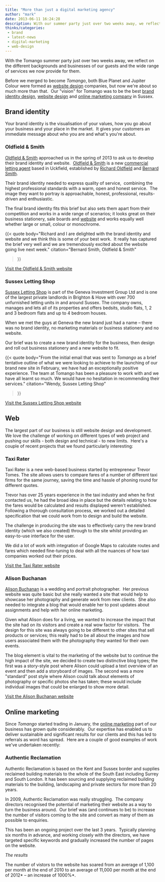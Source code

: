 ```yaml
---
title: "More than just a digital marketing agency"
author: "mark"
date: 2013-06-11 16:24:28
description: With our summer party just over two weeks away, we reflect on the wide range of services we provide for our guests
thinks/categories: 
 - brand
 - latest-news
 - digital-marketing
 - web-design
---
```


With the Tomango summer party just over two weeks away, we reflect on the different backgrounds and businesses of our guests and the wide range of services we now provide for them.

Before we merged to become *Tomango*, both Blue Planet and Jupiter Colour were formed as [website design](/creates/web/) companies, but now we're about so much more than that.  Our "vision" for Tomango was to be the best [brand identity design](/creates/brand/), [website design](/creates/web/) and [online marketing company](/creates/online-marketing/) in Sussex.

## Brand identity

Your brand identity is the visualisation of your values, how you go about your business and your place in the market.  It gives your customers an immediate message about who you are and what's you're about.

### Oldfield &amp; Smith

[Oldfield &amp; Smith](http://www.oldfield-smith.co.uk) approached us in the spring of 2013 to ask us to develop their brand identity and website.  [Oldfield &amp; Smith](http://www.oldfield-smith.co.uk/) is a new [commercial letting agent](http://www.oldfield-smith.co.uk/what-we-do/agency/) based in Uckfield, established by [Richard Oldfield](http://www.oldfield-smith.co.uk/who-we-are/richard-oldfield/) and [Bernard Smith](http://www.oldfield-smith.co.uk/who-we-are/bernard-smith/).

Their brand identity needed to express quality of service,  combining the highest professional standards with a warm, open and honest service.  The image they want to portray is approachable, honest, professional, results-driven and enthusiastic.

The final brand identity fits this brief but also sets them apart from their competition and works in a wide range of scenarios; it looks great on their business stationery, sale boards and [website](http://www.oldfield-smith.co.uk) and works equally well whether large or small, colour or monochrome.

{{< quote
	body="Richard and I are delighted with the brand identity and website and we think this is some of your best work.  It really has captured the brief very well and we are tremendously excited about the website going live next week."
	citation="Bernard Smith, Oldfield &amp; Smith"
>}}

[Visit the Oldfield &amp; Smith website](http://www.oldfield-smith.co.uk)

### Sussex Letting Shop

[Sussex Letting Shop](http://www.sussexlettingshop.co.uk) is part of the Geneva Investment Group Ltd and is one of the largest private landlords in Brighton &amp; Hove with over 700 unfurnished letting units in and around Sussex. The company owns, manages and lets all of its properties and offers bedsits, studio flats, 1, 2 and 3 bedroom flats and up to 4 bedroom houses.

When we met the guys at Geneva the new brand just had a name – there was no brand identity, no marketing materials or business stationery and no website.

Our brief was to create a new brand identity for the business, then design and roll out business stationery and a new website to fit.

{{< quote
	body="From the initial email that was sent to *Tomango* as a brief tentative outline of what we were looking to achieve to the launching of our brand new site in February, we have had an exceptionally positive experience. The team at Tomango has been a pleasure to work with and we have all learnt so much. We would have no hesitation in recommending their services."
	citation="Wendy, Sussex Letting Shop"
>}}

[Visit the Sussex Letting Shop website](http://www.sussexlettingshop.co.uk)

## Web

The largest part of our business is still website design and development.  We love the challenge of working on different types of web project and pushing our skills - both design and technical - to new limits.  Here's a couple of recent projects that we found particularly interesting:

### Taxi Rater

Taxi Rater is a new web-based business started by entrepreneur Trevor Tomes. The site allows users to compare fares of a number of different taxi firms for the same journey, saving the time and hassle of phoning round for different quotes.

Trevor has over 25 years experience in the taxi industry and when he first contacted us, he had the broad idea in place but the details relating to how the fares would be calculated and results displayed weren't established.  Following a thorough consultation process, we worked out a detailed specification that we could work from to design and build the website.

The challenge in producing the site was to effectively carry the new brand identity (which we also created) through to the site whilst providing an easy-to-use interface for the user.

We did a lot of work with integration of Google Maps to calculate routes and fares which needed fine-tuning to deal with all the nuances of how taxi companies worked out their prices.

[Visit the Taxi Rater website](http://www.taxirater.co.uk/)

### Alison Buchanan

[Alison Buchanan](http://www.alisonbuchanan.co.uk/) is a wedding and portrait photographer.  Her previous website was quite basic but she really wanted a site that would help to showcase her photography and generate work from new clients.  She also needed to integrate a blog that would enable her to post updates about assignments and help with her online marketing.

Given what Alison does for a living, we wanted to increase the impact that the site had on its visitors and create a real wow factor for visitors.  The design for this site was always going to be different to other sites that sell products or services; this really had to be all about the images and how users associated them with the photography they wanted for their own events.

The blog element is vital to the marketing of the website but to continue the high impact of the site, we decided to create two distinctive blog types; the first was a story-style post where Alison could upload a text overview of an event and then add a storyboard of images. The second was a more "standard" post style where Alison could talk about elements of photography or specific photos she has taken; these would include individual images that could be enlarged to show more detail.

[Visit the Alison Buchanan website](http://www.alisonbuchanan.co.uk/)

## Online marketing

Since *Tomango* started trading in January, the [online marketing](/creates/online-marketing/) part of our business has grown quite considerably.  Our expertise has enabled us to deliver sustainable and significant results for our clients and this has led to referrals as word has spread.  Here are a couple of good examples of work we've undertaken recently:

### Authentic Reclamation

Authentic Reclamation is based on the Kent and Sussex border and supplies reclaimed building materials to the whole of the South East including Surrey and South London. It has been sourcing and supplying reclaimed building materials to the building, landscaping and private sectors for more than 20 years.

In 2009, Authentic Reclamation was really struggling.  The company directors recognised the potential of marketing their website as a way to turn the business around.  Our brief was (and continues to be) to increase the number of visitors coming to the site and convert as many of them as possible to enquiries.

This has been an ongoing project over the last 3 years.  Typically planning six months in advance, and working closely with the directors, we have targeted specific keywords and gradually increased the number of pages on the website.

*The results*

The number of vistors to the website has soared from an average of 1,100 per month at the end of 2010 to an average of 11,000 per month at the end of 2012* – an increase of 1000%*.


